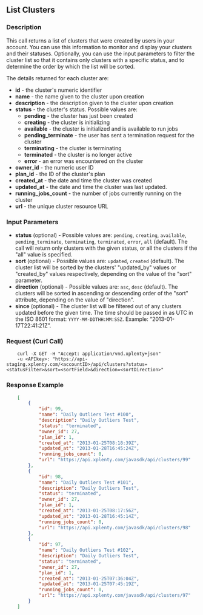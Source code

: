 ## List Clusters

### Description
This call returns a list of clusters that were created by users in your account.
You can use this information to monitor and display your clusters and their statuses.
Optionally, you can use the input parameters to filter the cluster list so that it contains
only clusters with a specific status, and to determine the order by which the list will be sorted.

The details returned for each cluster are:
* **id** - the cluster's numeric identifier
* **name** - the name given to the cluster upon creation
* **description** - the description given to the cluster upon creation
* **status** - the cluster's status. Possible values are:
    * **pending** - the cluster has just been created
    * **creating** - the cluster is initializing
    * **available** - the cluster is initialized and is available to run jobs
    * **pending_terminate** - the user has sent a termination request for the cluster
    * **terminating** - the cluster is terminating
    * **terminated** - the cluster is no longer active
    * **error** - an error was encountered on the cluster
* **owner_id** - the numeric user ID
* **plan_id** - the ID of the cluster's plan
* **created_at** - the date and time the cluster was created
* **updated_at** - the date and time the cluster was last updated. 
* **running_jobs_count** - the number of jobs currently running on the cluster
* **url** - the unique cluster resource URL

### Input Parameters
* **status** (optional) - Possible values are: ```pending```, ```creating```, ```available```, ```pending_terminate```, ```terminating```, ```terminated```, ```error```, ```all``` (default). The call will return only clusters with the given status, or all the clusters if the "all" value is specified. 
* **sort** (optional) - Possible values are: ```updated```, ```created``` (default). The cluster list will be sorted by the clusters' "updated_by" values or "created_by" values respectively, depending on the value of the "sort" parameter.
* **direction** (optional) - Possible values are: ```asc```, ```desc``` (default). The clusters will be sorted in ascending or descending order of the "sort" attribute, depending on the value of "direction".
* **since** (optional) - The cluster list will be filtered out of any clusters updated before the given time. The time should be passed in as UTC in the ISO 8601 format: ```YYYY-MM-DDTHH:MM:SSZ```. Example: “2013-01-17T22:41:21Z”.

### Request (Curl Call)
```shell
    curl -X GET -H "Accept: application/vnd.xplenty+json" 
    -u <APIkey>: "https://api-staging.xplenty.com/<accountID>/api/clusters?status=<statusFilter>&sort=<sortField>&direction=<sortDirection>"
```

### Response Example
```json
    [
        {
            "id": 99,
            "name": "Daily Outliers Test #100",
            "description": "Daily Outliers Test",
            "status": "terminated",
            "owner_id": 27,
            "plan_id": 1,
            "created_at": "2013-01-25T08:18:39Z",
            "updated_at": "2013-01-28T16:45:24Z",
            "running_jobs_count": 0,
            "url": "https://api.xplenty.com/javasdk/api/clusters/99"
        },
        {
            "id": 98,
            "name": "Daily Outliers Test #101",
            "description": "Daily Outliers Test",
            "status": "terminated",
            "owner_id": 27,
            "plan_id": 1,
            "created_at": "2013-01-25T08:17:56Z",
            "updated_at": "2013-01-28T16:45:14Z",
            "running_jobs_count": 0,
            "url": "https://api.xplenty.com/javasdk/api/clusters/98"
        },
        {
            "id": 97,
            "name": "Daily Outliers Test #102",
            "description": "Daily Outliers Test",
            "status": "terminated",
            "owner_id": 27,
            "plan_id": 1,
            "created_at": "2013-01-25T07:36:04Z",
            "updated_at": "2013-01-25T07:45:19Z",
            "running_jobs_count": 0,
            "url": "https://api.xplenty.com/javasdk/api/clusters/97"
        }
    ]
```
